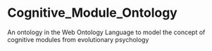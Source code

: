 # Cognitive_Module_Ontology
An ontology in the Web Ontology Language to model the concept of cognitive modules from evolutionary psychology
